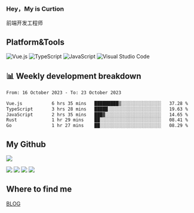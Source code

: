 ### Hey，My is Curtion
前端开发工程师
## Platform&Tools

![Vue.js](https://img.shields.io/badge/-Vue.js-4FC08D?style=flat-square&logo=Vue.js&logoColor=white)
![TypeScript](https://img.shields.io/badge/-TypeScript-007ACC?style=flat-square&logo=typescript&logoColor=white)
![JavaScript](https://img.shields.io/badge/-JavaScript-F7DF1E?style=flat-square&logo=javascript&logoColor=black)
![Visual Studio Code](https://img.shields.io/badge/-VSCode-007ACC?style=flat-square&logo=Visual-Studio-Code&logoColor=white)

## 📊 Weekly development breakdown

<!--START_SECTION:waka-->

```txt
From: 16 October 2023 - To: 23 October 2023

Vue.js           6 hrs 35 mins   █████████▒░░░░░░░░░░░░░░░   37.28 %
TypeScript       3 hrs 28 mins   █████░░░░░░░░░░░░░░░░░░░░   19.63 %
JavaScript       2 hrs 35 mins   ███▓░░░░░░░░░░░░░░░░░░░░░   14.65 %
Rust             1 hr 29 mins    ██░░░░░░░░░░░░░░░░░░░░░░░   08.41 %
Go               1 hr 27 mins    ██░░░░░░░░░░░░░░░░░░░░░░░   08.29 %
```

<!--END_SECTION:waka-->

## My Github

![](http://github-profile-summary-cards.vercel.app/api/cards/profile-details?username=curtion&theme=nord_bright)

![](http://github-profile-summary-cards.vercel.app/api/cards/stats?username=curtion&theme=nord_bright)
![](http://github-profile-summary-cards.vercel.app/api/cards/productive-time?username=curtion&theme=nord_bright&utcOffset=8)
![](http://github-profile-summary-cards.vercel.app/api/cards/repos-per-language?username=curtion&theme=nord_bright)
![](http://github-profile-summary-cards.vercel.app/api/cards/most-commit-language?username=curtion&theme=nord_bright)

## Where to find me

[BLOG](https://blog.3gxk.net)
